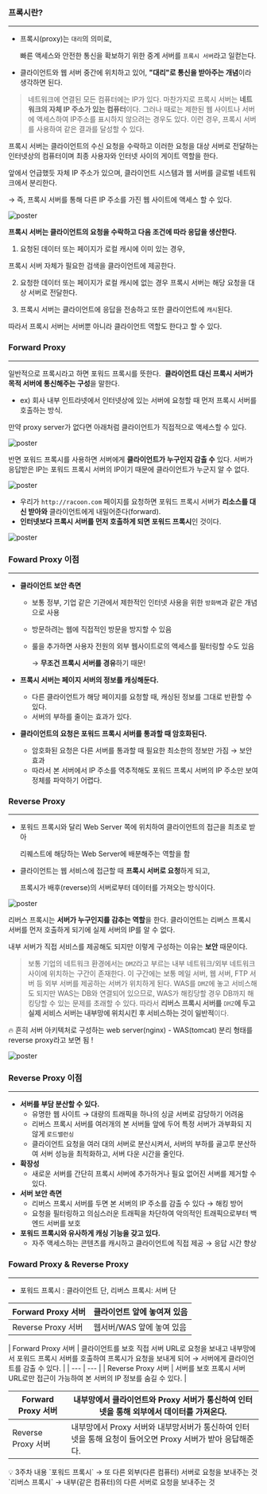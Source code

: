 ### 프록시란?

---

- 프록시(proxy)는 `대리`의 의미로,
    
    빠른 액세스와 안전한 통신을 확보하기 위한 중계 서버를 `프록시 서버`라고 일컫는다. 
    
- 클라이언트와 웹 서버 중간에 위치하고 있어, **"대리"로 통신을 받아주는 개념**이라 생각하면 된다.

> 네트워크에 연결된 모든 컴퓨터에는 IP가 있다. 
> 마찬가지로 프록시 서버는 **네트워크의 자체 IP 주소가 있는 컴퓨터**이다. 
> 그러나 때로는 제한된 웹 사이트나 서버에 액세스하여 IP주소를 표시하지 않으려는 경우도 있다. 
> 이런 경우, 프록시 서버를 사용하여 같은 결과를 달성할 수 있다.

프록시 서버는 클라이언트의 수신 요청을 수락하고 이러한 요청을 대상 서버로 전달하는 
인터넷상의 컴퓨터이며 최종 사용자와 인터넷 사이의 게이트 역할을 한다. 

앞에서 언급했듯 자체 IP 주소가 있으며, 클라이언트 시스템과 웹 서버를 글로벌 네트워크에서 분리한다.

→ 즉, 프록시 서버를 통해 다른 IP 주소를 가진 웹 사이트에 액세스 할 수 있다.

![poster](./images/02.png)

**프록시 서버는 클라이언트의 요청을 수락하고 다음 조건에 따라 응답을 생산한다.**

1.   요청된 데이터 또는 페이지가 로컬 캐시에 이미 있는 경우, 

프록시 서버 자체가 필요한 검색을 클라이언트에 제공한다.

2. 요청한 데이터 또는 페이지가 로컬 캐시에 없는 경우 프록시 서버는 해당 요청을 대상 서버로 전달한다.

3. 프록시 서버는 클라이언트에 응답을 전송하고 또한 클라이언트에 `캐시`된다.

따라서 프록시 서버는 서버뿐 아니라 클라이언트 역할도 한다고 할 수 있다.

### Forward Proxy

---

일반적으로 프록시라고 하면 포워드 프록시를 뜻한다. 
**클라이언트 대신 프록시 서버가 목적 서버에 통신해주는 구성**을 말한다.

- ex) 회사 내부 인트라넷에서 인터넷상에 있는 서버에 요청할 때 먼저 프록시 서버를 호출하는 방식.

만약 proxy server가 없다면 아래처럼 클라이언트가 직접적으로 액세스할 수 있다.

![poster](./images/03.png)

반면 포워드 프록시를 사용하면 서버에게 **클라이언트가 누구인지 감출 수** 있다. 
서버가 응답받은 IP는 포워드 프록시 서버의 IP이기 때문에 클라이언트가 누군지 알 수 없다.

![poster](./images/04.png)

- 우리가 `http://racoon.com` 페이지를 요청하면 포워드 프록시 서버가 **리소스를 대신 받아와** 클라이언트에게 내밀어준다(forward).
- **인터넷보다 프록시 서버를 먼저 호출하게 되면 포워드 프록시**인 것이다.

![poster](./images/05.png)

### Foward Proxy 이점

---

- **클라이언트 보안 측면**
    - 보통 정부, 기업 같은 기관에서 제한적인 인터넷 사용을 위한 `방화벽`과 같은 개념으로 사용
    - 방문하려는 웹에 직접적인 방문을 방지할 수 있음
    - 룰을 추가하면 사용자 전원의 외부 웹사이트로의 액세스를 필터링할 수도 있음
        
        → **무조건 프록시 서버를 경유**하기 때문!
        
- **프록시 서버는 페이지 서버의 정보를 캐싱해둔다.**
    - 다른 클라이언트가 해당 페이지를 요청할 때, 캐싱된 정보를 그대로 반환할 수 있다.
    - 서버의 부하를 줄이는 효과가 있다.
- **클라이언트의 요청은 포워드 프록시 서버를 통과할 때 암호화된다.**
    - 암호화된 요청은 다른 서버를 통과할 때 필요한 최소한의 정보만 가짐 → 보안 효과
    - 따라서 본 서버에서 IP 주소를 역추적해도 포워드 프록시 서버의 IP 주소만 보여 정체를 파악하기 어렵다.

### Reverse Proxy

---

- 포워드 프록시와 달리 Web Server 쪽에 위치하여 클라이언트의 접근을 최초로 받아
    
    리퀘스트에 해당하는 Web Server에 배분해주는 역할을 함
    
- 클라이언트는 웹 서비스에 접근할 때 **프록시 서버로 요청**하게 되고,
    
    프록시가 배후(reverse)의 서버로부터 데이터를 가져오는 방식이다.
    

![poster](./images/06.png)

리버스 프록시는 **서버가 누구인지를 감추는 역할**을 한다. 
클라이언트는 리버스 프록시 서버를 먼저 호출하게 되기에 실제 서버의 IP를 알 수 없다.

내부 서버가 직접 서비스를 제공해도 되지만 이렇게 구성하는 이유는 **보안** 때문이다.

> 보통 기업의 네트워크 환경에서는 `DMZ`라고 부르는 내부 네트워크/외부 네트워크 사이에 위치하는 구간이 존재한다. 
> 이 구간에는 보통 메일 서버, 웹 서버, FTP 서버 등 외부 서버를 제공하는 서버가 위치하게 된다.
> WAS를 `DMZ`에 놓고 서비스해도 되지만 WAS는 DB와 연결되어 있으므로, WAS가 해킹당할 경우 DB까지 해킹당할 수 있는 문제를 초래할 수 있다. 
> 따라서 **리버스 프록시 서버를** `DMZ`**에 두고 실제 서비스 서버는 내부망에 위치시킨 후 서비스하는 것이 일반적**이다.

<aside>
🔥 흔히 서버 아키텍처로 구성하는 web server(nginx) - WAS(tomcat) 분리 형태를 reverse proxy라고 보면 됨 !
</aside>

![poster](./images/07.png)

### Reverse Proxy 이점

---

- **서버를 부담 분산할 수 있다.**
    - 유명한 웹 사이트 → 대량의 트래픽을 하나의 싱글 서버로 감당하기 어려움
    - 리버스 프록시 서버를 여러개의 본 서버들 앞에 두어 특정 서버가 과부화되 지 않게 `로드밸런싱`
    - 클라이언트 요청을 여러 대의 서버로 분산시켜서, 
    서버의 부하를 골고루 분산하여 서버 성능을 최적화하고, 서버 다운 시간을 줄인다.
- **확장성**
    - 새로운 서버를 간단히 프록시 서버에 추가하거나 필요 없어진 서버를 제거할 수 있다.
- **서버 보안 측면**
    - 리버스 프록시 서버를 두면 본 서버의 IP 주소를 감출 수 있다 → 해킹 방어
    - 요청을 필터링하고 의심스러운 트래픽을 차단하여 악의적인 트래픽으로부터 백엔드 서버를 보호
- **포워드 프록시와 유사하게 캐싱 기능을 갖고 있다.**
    - 자주 액세스하는 콘텐츠를 캐시하고 클라이언트에 직접 제공 → 응답 시간 향상

### Foward Proxy & Reverse Proxy

---

- 포워드 프록시 : 클라이언트 단, 리버스 프록시: 서버 단

| Forward Proxy 서버 | 클라이언트 앞에 놓여져 있음 |
| --- | --- |
| Reverse Proxy 서버 | 웹서버/WAS 앞에 놓여 있음 |

| Forward Proxy 서버 | 클라이언트를 보호
직접 서버 URL로 요청을 보내고 내부망에서 포워드 프록시 서버를 호출하여 프록시가 요청을 보내게 되어 → 서버에게 클라이언트를 감출 수 있다. |
| --- | --- |
| Reverse Proxy 서버 | 서버를 보호
프록시 서버 URL로만 접근이 가능하여 본 서버의 IP 정보를 숨길 수 있다. |

| Forward Proxy 서버 | 내부망에서 클라이언트와 Proxy 서버가 통신하여 인터넷을 통해 외부에서 데이터를 가져온다. |
| --- | --- |
| Reverse Proxy 서버 | 내부망에서 Proxy 서버와 내부망서버가 통신하여 인터넷을 통해 요청이 들어오면 Proxy 서버가 받아 응답해준다. |

<aside>
💡 3주차 내용
`포워드 프록시` → 또 다른 외부(다른 컴퓨터) 서버로 요청을 보내주는 것
`리버스 프록시` → 내부(같은 컴퓨터)의 다른 서버로 요청을 보내주는 것
</aside>